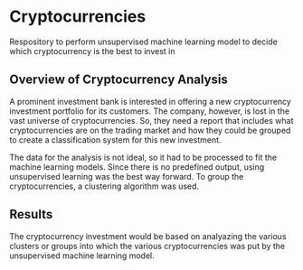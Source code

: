# Cryptocurrencies

Respository to perform unsupervised machine learning model to decide which cryptocurrency is the best to invest in


## Overview of Cryptocurrency Analysis

A prominent investment bank is interested in offering a new cryptocurrency investment portfolio for its customers. The company, however, is lost in the vast universe of cryptocurrencies. So, they need a report that includes what cryptocurrencies are on the trading market and how they could be grouped to create a classification system for this new investment.

The data for the analysis is not ideal, so it had to be processed to fit the machine learning models. Since there is no predefined output, using unsupervised learning was the best way forward. To group the cryptocurrencies, a clustering algorithm was used. 

## Results
The cryptocurrency investment would be based on analyazing the various clusters or groups into which the various cryptocurrencies was put by the unsupervised machine learning model.
